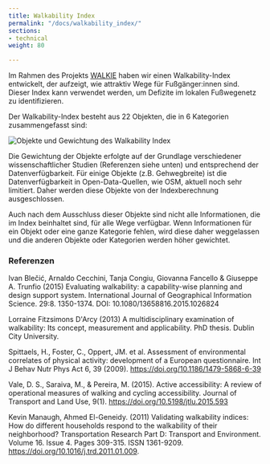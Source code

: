 ```yaml
---
title: Walkability Index
permalink: "/docs/walkability_index/"
sections:
- technical
weight: 80

---
```

Im Rahmen des Projekts [WALKIE](../../posts/2021-04-06-walkability-index/) haben wir einen Walkability-Index entwickelt, der aufzeigt, wie attraktiv Wege für Fußgänger:innen sind. Dieser Index kann verwendet werden, um Defizite im lokalen Fußwegenetz zu identifizieren.

Der Walkability-Index besteht aus 22 Objekten, die in 6 Kategorien zusammengefasst sind:

![Objekte und Gewichtung des Walkability Index](/images/docs/technical_documentation/walkability_index/indicators_de.webp "Walkability Objekte and Gewichtungsfaktoren")

Die Gewichtung der Objekte erfolgte auf der Grundlage verschiedener wissenschaftlicher Studien (Referenzen siehe unten) und entsprechend der Datenverfügbarkeit. Für einige Objekte (z.B. Gehwegbreite) ist die Datenverfügbarkeit in Open-Data-Quellen, wie OSM, aktuell noch sehr limitiert. Daher werden diese Objekte von der Indexberechnung ausgeschlossen.

Auch nach dem Ausschluss dieser Objekte sind nicht alle Informationen, die im Index beinhaltet sind, für alle Wege verfügbar. Wenn Informationen für ein Objekt oder eine ganze Kategorie fehlen, wird diese daher weggelassen und die anderen Objekte oder Kategorien werden höher gewichtet.

### Referenzen

Ivan Blečić, Arnaldo Cecchini, Tanja Congiu, Giovanna Fancello & Giuseppe A. Trunfio (2015) Evaluating walkability: a capability-wise planning and design support system. International Journal of Geographical Information Science. 29:8. 1350-1374. DOI: 10.1080/13658816.2015.1026824

Lorraine Fitzsimons D'Arcy (2013) A multidisciplinary examination of walkability: Its concept, measurement and applicability. PhD thesis. Dublin City University.

Spittaels, H., Foster, C., Oppert, JM. et al. Assessment of environmental correlates of physical activity: development of a European questionnaire. Int J Behav Nutr Phys Act 6, 39 (2009). https://doi.org/10.1186/1479-5868-6-39

Vale, D. S., Saraiva, M., & Pereira, M. (2015). Active accessibility: A review of operational measures of walking and cycling accessibility. Journal of Transport and Land Use, 9(1). https://doi.org/10.5198/jtlu.2015.593

Kevin Manaugh, Ahmed El-Geneidy. (2011) Validating walkability indices: How do different households respond to the walkability of their neighborhood? Transportation Research Part D: Transport and Environment. Volume 16. Issue 4. Pages 309-315. ISSN 1361-9209. https://doi.org/10.1016/j.trd.2011.01.009.